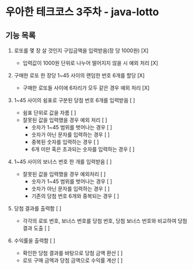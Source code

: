 # 우아한 테크코스 3주차 - java-lotto

## 기능 목록
    
1. 로또를 몇 장 살 것인지 구입금액을 입력받음(장 당 1000원) [X]
   - 입력값이 1000원 단위로 나누어 떨어지지 않을 시 예외 처리 [X]
   
2. 구매한 로또 한 장당 1~45 사이의 랜덤한 번호 6개를 할당 [X]
   - 구매한 로또들 사이에 6자리가 모두 같은 경우 예외 처리 [X]

3. 1~45 사이의 쉼표로 구분된 당첨 번호 6개를 입력받음 [ ]
    - 쉼표 단위로 값을 자름 [ ]
    - 잘못된 값을 입력했을 경우 예외 처리 [ ]
        * 숫자가 1~45 범위를 벗어나는 경우 [ ]
        * 숫자가 아닌 문자를 입력하는 경우 [ ]
        * 중복된 숫자를 입력하는 경우 [ ]
        * 6개 미만 혹은 초과되는 숫자를 입력하는 경우 [ ]
      
4. 1~45 사이의 보너스 번호 한 개를 입력받음 [ ]
    - 잘못된 값을 입력했을 경우 예외처리 [ ]
        * 숫자가 1~45 범위를 벗어나는 경우 [ ]
        * 숫자가 아닌 문자를 입력하는 경우 [ ]
        * 기존의 당첨 번호 6개와 중복되는 경우 [ ]
      
5. 당첨 결과를 출력함 [ ]
    - 각각의 로또 번호, 보너스 번호를 당첨 번호, 당첨 보너스 번호와 비교하여 당첨결과 도출 [ ]
   
6. 수익률을 출력함 [ ]
    - 확인한 당첨 결과를 바탕으로 당첨 금액 환산 [ ]
    - 로또 구매 금액과 당첨 금액으로 수익률 계산 [ ]
